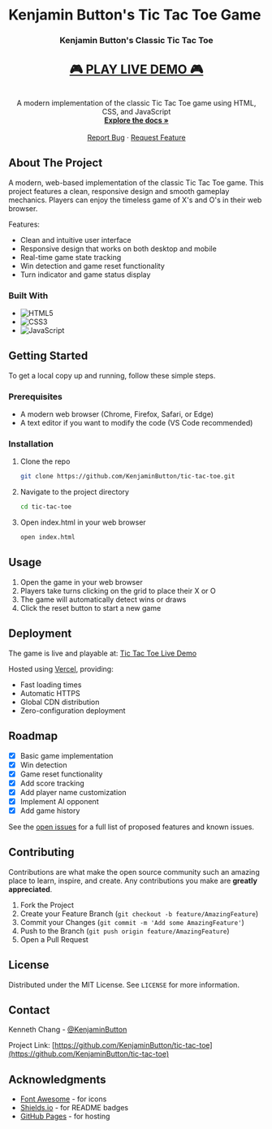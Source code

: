 # Kenjamin Button's Tic Tac Toe Game

<div align="center">
  <h3 align="center">Kenjamin Button's Classic Tic Tac Toe</h3>

  <p align="center">
    <h2>
      <a href="https://tic-tac-tac.vercel.app/" style="font-size: 24px;">
        🎮 PLAY LIVE DEMO 🎮
      </a>
    </h2>
    <br />
    A modern implementation of the classic Tic Tac Toe game using HTML, CSS, and JavaScript
    <br />
    <a href="https://github.com/KenjaminButton/tic-tac-toe"><strong>Explore the docs »</strong></a>
    <br />
    <br />
    <a href="https://github.com/KenjaminButton/tic-tac-toe/issues">Report Bug</a>
    ·
    <a href="https://github.com/KenjaminButton/tic-tac-toe/issues">Request Feature</a>
  </p>
</div>

## About The Project

A modern, web-based implementation of the classic Tic Tac Toe game. This project features a clean, responsive design and smooth gameplay mechanics. Players can enjoy the timeless game of X's and O's in their web browser.

Features:
* Clean and intuitive user interface
* Responsive design that works on both desktop and mobile
* Real-time game state tracking
* Win detection and game reset functionality
* Turn indicator and game status display

### Built With

* ![HTML5](https://img.shields.io/badge/html5-%23E34F26.svg?style=for-the-badge&logo=html5&logoColor=white)
* ![CSS3](https://img.shields.io/badge/css3-%231572B6.svg?style=for-the-badge&logo=css3&logoColor=white)
* ![JavaScript](https://img.shields.io/badge/javascript-%23323330.svg?style=for-the-badge&logo=javascript&logoColor=%23F7DF1E)

## Getting Started

To get a local copy up and running, follow these simple steps.

### Prerequisites

* A modern web browser (Chrome, Firefox, Safari, or Edge)
* A text editor if you want to modify the code (VS Code recommended)

### Installation

1. Clone the repo
   ```sh
   git clone https://github.com/KenjaminButton/tic-tac-toe.git
   ```
2. Navigate to the project directory
   ```sh
   cd tic-tac-toe
   ```
3. Open index.html in your web browser
   ```sh
   open index.html
   ```

## Usage

1. Open the game in your web browser
2. Players take turns clicking on the grid to place their X or O
3. The game will automatically detect wins or draws
4. Click the reset button to start a new game

## Deployment

The game is live and playable at: [Tic Tac Toe Live Demo](https://tic-tac-tac.vercel.app/)

Hosted using [Vercel](https://vercel.com/), providing:
* Fast loading times
* Automatic HTTPS
* Global CDN distribution
* Zero-configuration deployment

## Roadmap

- [x] Basic game implementation
- [x] Win detection
- [x] Game reset functionality
- [x] Add score tracking
- [x] Add player name customization
- [x] Implement AI opponent
- [x] Add game history

See the [open issues](https://github.com/KenjaminButton/tic-tac-toe/issues) for a full list of proposed features and known issues.

## Contributing

Contributions are what make the open source community such an amazing place to learn, inspire, and create. Any contributions you make are **greatly appreciated**.

1. Fork the Project
2. Create your Feature Branch (`git checkout -b feature/AmazingFeature`)
3. Commit your Changes (`git commit -m 'Add some AmazingFeature'`)
4. Push to the Branch (`git push origin feature/AmazingFeature`)
5. Open a Pull Request

## License

Distributed under the MIT License. See `LICENSE` for more information.

## Contact

Kenneth Chang - [@KenjaminButton](https://github.com/KenjaminButton)

Project Link: [https://github.com/KenjaminButton/tic-tac-toe](https://github.com/KenjaminButton/tic-tac-toe)

## Acknowledgments

* [Font Awesome](https://fontawesome.com) - for icons
* [Shields.io](https://shields.io) - for README badges
* [GitHub Pages](https://pages.github.com) - for hosting
